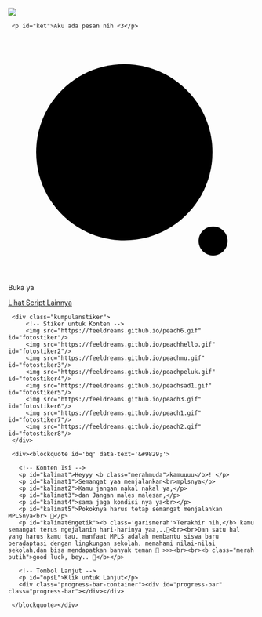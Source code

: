 <!DOCTYPE html>
<html>
<meta charset='UTF-8'/><meta content='width=device-width, initial-scale=1, user-scalable=1, minimum-scale=1, maximum-scale=5' name='viewport'/><meta content='IE=edge' http-equiv='X-UA-Compatible'/>
  
  <link rel="stylesheet" href="https://htmlku.com/mangats/style.css"><script src="https://unpkg.com/typeit@8.7.0/dist/index.umd.js"></script>
  
<head>
<title>S.id/mangats - Semangat buat Kamu!!!</title>
</head>
<body>
	
   <!-- Ganti Audio di sini -->
   <audio src="https://feeldreams.github.io/audio/angelbaby2.mp3" id="linkmp3" class="sembunyi"></audio>
   
   <div id="bodyblur">
     <!-- Wallpaper --><img src="https://feeldreams.github.io/pics/awan3.jpg" id="wallpaper"/><div id="beneranblur"></div>
   </div>
   
   <div id='Content'>

     <p id="ket">Aku ada pesan nih <3</p>
   <div><div id="loveIn" class="awalan">
     <svg class='line' xmlns='http://www.w3.org/2000/svg' viewBox='0 0 24 24'><g transform='translate(2.000000, 2.000000)'><path d='M9.27542857,0.714285714 C14.0030476,0.714285714 17.836381,4.54666667 17.836381,9.2752381 C17.836381,14.0038095 14.0030476,17.8361905 9.27542857,17.8361905 C4.54685714,17.8361905 0.71447619,14.0038095 0.71447619,9.2752381 C0.71447619,4.54666667 4.54685714,0.714285714 9.27542857,0.714285714 Z'></path><path d='M17.8989524,16.487619 C18.678,16.487619 19.3094286,17.12 19.3094286,17.8980952 C19.3094286,18.6780952 18.678,19.3095238 17.8989524,19.3095238 C17.1199048,19.3095238 16.4875238,18.6780952 16.4875238,17.8980952 C16.4875238,17.12 17.1199048,16.487619 17.8989524,16.487619 Z'></path></g></svg>
     <label>Buka ya</label>
   </div></div>
     <p id="kot" class="sembunyi"><a href="https://bit.ly/htmlfeeldream" target="_blank">Lihat Script Lainnya</a></p>

     <div class="kumpulanstiker">
         <!-- Stiker untuk Konten -->
         <img src="https://feeldreams.github.io/peach6.gif" id="fotostiker"/>
         <img src="https://feeldreams.github.io/peachhello.gif" id="fotostiker2"/>
         <img src="https://feeldreams.github.io/peachmu.gif" id="fotostiker3"/>
         <img src="https://feeldreams.github.io/peachpeluk.gif" id="fotostiker4"/>
         <img src="https://feeldreams.github.io/peachsad1.gif" id="fotostiker5"/>
         <img src="https://feeldreams.github.io/peach3.gif" id="fotostiker6"/>
         <img src="https://feeldreams.github.io/peach1.gif" id="fotostiker7"/>
         <img src="https://feeldreams.github.io/peach2.gif" id="fotostiker8"/>
     </div>
     
     <div><blockquote id='bq' data-text='&#9829;'>

       <!-- Konten Isi -->
       <p id="kalimat">Heyyy <b class="merahmuda">kamuuuu</b>! </p>
       <p id="kalimat1">Semangat yaa menjalankan<br>mplsnya</p>
       <p id="kalimat2">Kamu jangan nakal nakal ya,</p>
       <p id="kalimat3">dan Jangan males malesan,</p>
       <p id="kalimat4">sama jaga kondisi nya ya<br></p>
       <p id="kalimat5">Pokoknya harus tetap semangat menjalankan MPLSnya<br> 🥰</p>
       <p id="kalimat6ngetik"><b class='garismerah'>Terakhir nih,</b> kamu semangat terus ngejalanin hari-harinya yaa,..💐<br><br>Dan satu hal yang harus kamu tau, manfaat MPLS adalah membantu siswa baru beradaptasi dengan lingkungan sekolah, memahami nilai-nilai sekolah,dan bisa mendapatkan banyak teman 🫠 >>><br><br><b class="merah putih">good luck, bey.. 🫣</b></p>
       
       <!-- Tombol Lanjut -->
       <p id="opsL">Klik untuk Lanjut</p>
       <div class="progress-bar-container"><div id="progress-bar" class="progress-bar"></div></div>
       
     </blockquote></div>
     
   </div>

<script src="https://htmlku.com/mangats/script.js"></script>
</body>
</html>
